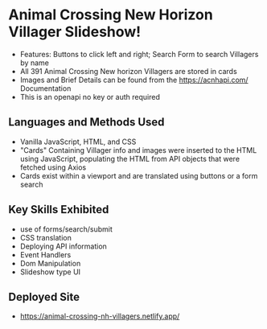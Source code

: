 # Animal Crossing New Horizon Villager Slideshow!

- Features: Buttons to click left and right; Search Form to search Villagers by name
- All 391 Animal Crossing New horizon Villagers are stored in cards
- Images and Brief Details can be found from the https://acnhapi.com/ Documentation
- This is an openapi no key or auth required

## Languages and Methods Used

- Vanilla JavaScript, HTML, and CSS
- "Cards" Containing Villager info and images were inserted to the HTML using JavaScript, populating the HTML from API objects that were fetched using Axios
- Cards exist within a viewport and are translated using buttons or a form search

## Key Skills Exhibited

- use of forms/search/submit
- CSS translation
- Deploying API information
- Event Handlers
- Dom Manipulation
- Slideshow type UI

## Deployed Site

- https://animal-crossing-nh-villagers.netlify.app/
